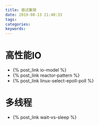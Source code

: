 ```yaml
---
title: 面试集锦
date: 2019-08-13 21:40:33
tags:
categories:
keywords:
---
```


# 高性能IO

- {% post_link io-model %}
- {% post_link reactor-pattern %}
- {% post_link linux-select-epoll-poll %}

# 多线程

- {% post_link wait-vs-sleep %}




